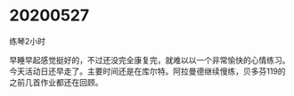 # 20200527

练琴2小时

早睡早起感觉挺好的，不过还没完全康复完，就难以以一个非常愉快的心情练习。今天活动日还早走了。主要时间还是在库尔特。阿拉曼德继续慢练，贝多芬119的之前几首作业都还在回顾。
